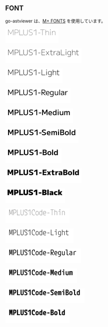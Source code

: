 ## FONT

go-astviewer は、[M+ FONTS] を使用しています。

[M+ FONTS]: https://github.com/coz-m/MPLUS_FONTS

![Mplus1-Thin](./fontimages/Mplus1-Thin.ttf.png)

![Mplus1-ExtraLight](./fontimages/Mplus1-ExtraLight.ttf.png)

![Mplus1-Light](./fontimages/Mplus1-Light.ttf.png)

![Mplus1-Regular](./fontimages/Mplus1-Regular.ttf.png)

![Mplus1-Medium](./fontimages/Mplus1-Medium.ttf.png)

![Mplus1-SemiBold](./fontimages/Mplus1-SemiBold.ttf.png)

![Mplus1-Bold](./fontimages/Mplus1-Bold.ttf.png)

![Mplus1-ExtraBold](./fontimages/Mplus1-ExtraBold.ttf.png)

![Mplus1-Black](./fontimages/Mplus1-Black.ttf.png)


![Mplus1Code-Thin](./fontimages/Mplus1Code-Thin.ttf.png)



![Mplus1Code-Light](./fontimages/Mplus1Code-Light.ttf.png)

![Mplus1Code-Regular](./fontimages/Mplus1Code-Regular.ttf.png)

![Mplus1Code-Medium](./fontimages/Mplus1Code-Medium.ttf.png)

![Mplus1Code-SemiBold](./fontimages/Mplus1Code-SemiBold.ttf.png)

![Mplus1Code-Bold](./fontimages/Mplus1Code-Bold.ttf.png)
